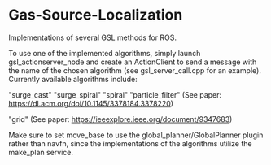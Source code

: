 # Gas-Source-Localization
Implementations of several GSL methods for ROS.

To use one of the implemented algorithms, simply launch gsl_actionserver_node and create an ActionClient to send a message with the name of the chosen algorithm (see gsl_server_call.cpp for an example).
Currently available algorithms include:

"surge_cast"
"surge_spiral"
"spiral"
"particle_filter"
(See paper: https://dl.acm.org/doi/10.1145/3378184.3378220)

"grid"
(See paper: https://ieeexplore.ieee.org/document/9347683)

Make sure to set move_base to use the global_planner/GlobalPlanner plugin rather than navfn, since the implementations of the algorithms utilize the make_plan service.
